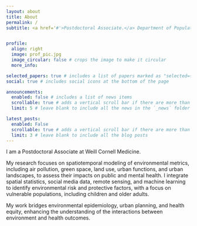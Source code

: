 ```yaml
---
layout: about
title: About
permalink: /
subtitle: <a href='#'>Postdoctoral Associate.</a> Department of Population Health Sciences, Weill Cornell Medicine


profile:
  align: right
  image: prof_pic.jpg
  image_circular: false # crops the image to make it circular
  more_info: 

selected_papers: true # includes a list of papers marked as "selected={true}"
social: true # includes social icons at the bottom of the page

announcements:
  enabled: false # includes a list of news items
  scrollable: true # adds a vertical scroll bar if there are more than 3 news items
  limit: 5 # leave blank to include all the news in the `_news` folder

latest_posts:
  enabled: False
  scrollable: true # adds a vertical scroll bar if there are more than 3 new posts items
  limit: 3 # leave blank to include all the blog posts
---
```


I am a Postdoctoral Associate at Weill Cornell Medicine. 

My research focuses on spatiotemporal modeling of environmental metrics, including air pollution, green space, land use, urban functions, and urban landscapes, to assess their impacts on public and mental health. I integrate spatial statistics, social media data, remote sensing, and machine learning to identify environmental risk and protective factors, with a focus on vulnerable populations, including children and older adults. 

My work bridges environmental epidemiology, urban planning, and health equity, enhancing the understanding of the interactions between environment and health outcomes.
